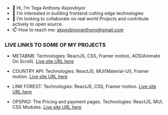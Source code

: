 - 👋 Hi, I’m Tega Anthony Akpovbiyor
- 👀 I’m interested in building frontend cutting edge technologies
- 💞️ I’m looking to collaborate on real world Projects and contribute actively to open source.
- 📫 How to reach me: akpovbiyoranthony@gmail.com

### LIVE LINKS TO SOME OF MY PROJECTS

- METABNB:
 Technologies: ReactJS, CSS, Framer motion, AOS(Animate On Scroll).
 [Live site URL here](https://hng-metabnb.vercel.app/)

- COUNTRY API: 
  Technologies: ReactJS, MUI(Material-UI), Framer motion.
  [Live site URL here](https://restcountry-api-v3.netlify.app/)

- LINK FOREST:
  Technologies: ReactJS, CSS, Framer motion.
  [Live site URL here](http://linkforest-three.vercel.app/)

- OPSPAD: The Pricing and payment pages.
  Technologies: ReactJS, MUI, CSS Modules.
  [Live site URL here](https://opspad.hng.tech/)
<!---
heytega/heytega is a ✨ special ✨ repository because its `README.md` (this file) appears on your GitHub profile.
You can click the Preview link to take a look at your changes.
--->
